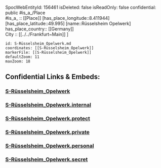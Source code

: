 ﻿---
location: [49.995,8.411944] 
type: Station 
mapzoom: [8,18] 
mapmarker: train 
tags:
- geo/station/train
---
SpocWebEntityId: 156461
isDeleted: false
isReadOnly: false
confidential: public
#is_a_/Place  
#is_a_ :: [[Place]] 
[has_place_longitude::8.411944] 
[has_place_latitude::49.995] 
[name::Rüsselsheim Opelwerk] 
has_place_country:: [[Germany]]  
City :: [[../../Frankfurt~Main]] ] 


```leaflet
id: S-Rüsselsheim_Opelwerk.md
coordinates: [[S-Rüsselsheim_Opelwerk]] 
markerFile: [[S-Rüsselsheim_Opelwerk]] 
defaultZoom: 11 
maxZoom: 18
```


## Confidential Links & Embeds: 

### [S-Rüsselsheim_Opelwerk](/_public/Earth/Continent/Europe/Europe~Central/Germany/Germany~West/Hessen/counties~Hessen/Frankfurt~Main/Stations-FFM~S/S-Rüsselsheim_Opelwerk.md) 

### [S-Rüsselsheim_Opelwerk.internal](/_internal/Earth/Continent/Europe/Europe~Central/Germany/Germany~West/Hessen/counties~Hessen/Frankfurt~Main/Stations-FFM~S/S-Rüsselsheim_Opelwerk.internal.md) 

### [S-Rüsselsheim_Opelwerk.protect](/_protect/Earth/Continent/Europe/Europe~Central/Germany/Germany~West/Hessen/counties~Hessen/Frankfurt~Main/Stations-FFM~S/S-Rüsselsheim_Opelwerk.protect.md) 

### [S-Rüsselsheim_Opelwerk.private](/_private/Earth/Continent/Europe/Europe~Central/Germany/Germany~West/Hessen/counties~Hessen/Frankfurt~Main/Stations-FFM~S/S-Rüsselsheim_Opelwerk.private.md) 

### [S-Rüsselsheim_Opelwerk.personal](/_personal/Earth/Continent/Europe/Europe~Central/Germany/Germany~West/Hessen/counties~Hessen/Frankfurt~Main/Stations-FFM~S/S-Rüsselsheim_Opelwerk.personal.md) 

### [S-Rüsselsheim_Opelwerk.secret](/_secret/Earth/Continent/Europe/Europe~Central/Germany/Germany~West/Hessen/counties~Hessen/Frankfurt~Main/Stations-FFM~S/S-Rüsselsheim_Opelwerk.secret.md) 
